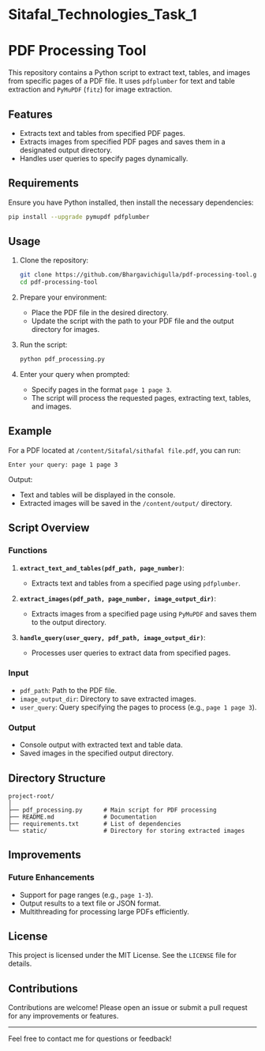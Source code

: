 # Sitafal_Technologies_Task_1
# PDF Processing Tool

This repository contains a Python script to extract text, tables, and images from specific pages of a PDF file. It uses `pdfplumber` for text and table extraction and `PyMuPDF` (`fitz`) for image extraction.

## Features

- Extracts text and tables from specified PDF pages.
- Extracts images from specified PDF pages and saves them in a designated output directory.
- Handles user queries to specify pages dynamically.

## Requirements

Ensure you have Python installed, then install the necessary dependencies:

```bash
pip install --upgrade pymupdf pdfplumber
```

## Usage

1. Clone the repository:
   ```bash
   git clone https://github.com/Bhargavichigulla/pdf-processing-tool.git
   cd pdf-processing-tool
   ```

2. Prepare your environment:
   - Place the PDF file in the desired directory.
   - Update the script with the path to your PDF file and the output directory for images.

3. Run the script:
   ```bash
   python pdf_processing.py
   ```

4. Enter your query when prompted:
   - Specify pages in the format `page 1 page 3`.
   - The script will process the requested pages, extracting text, tables, and images.

## Example

For a PDF located at `/content/Sitafal/sithafal file.pdf`, you can run:

```plaintext
Enter your query: page 1 page 3
```

Output:
- Text and tables will be displayed in the console.
- Extracted images will be saved in the `/content/output/` directory.

## Script Overview

### Functions

1. **`extract_text_and_tables(pdf_path, page_number)`**:
   - Extracts text and tables from a specified page using `pdfplumber`.

2. **`extract_images(pdf_path, page_number, image_output_dir)`**:
   - Extracts images from a specified page using `PyMuPDF` and saves them to the output directory.

3. **`handle_query(user_query, pdf_path, image_output_dir)`**:
   - Processes user queries to extract data from specified pages.

### Input
- `pdf_path`: Path to the PDF file.
- `image_output_dir`: Directory to save extracted images.
- `user_query`: Query specifying the pages to process (e.g., `page 1 page 3`).

### Output
- Console output with extracted text and table data.
- Saved images in the specified output directory.

## Directory Structure

```
project-root/
│
├── pdf_processing.py      # Main script for PDF processing
├── README.md              # Documentation
├── requirements.txt       # List of dependencies
└── static/                # Directory for storing extracted images
```

## Improvements

### Future Enhancements
- Support for page ranges (e.g., `page 1-3`).
- Output results to a text file or JSON format.
- Multithreading for processing large PDFs efficiently.

## License

This project is licensed under the MIT License. See the `LICENSE` file for details.

## Contributions

Contributions are welcome! Please open an issue or submit a pull request for any improvements or features.

---

Feel free to contact me for questions or feedback!
